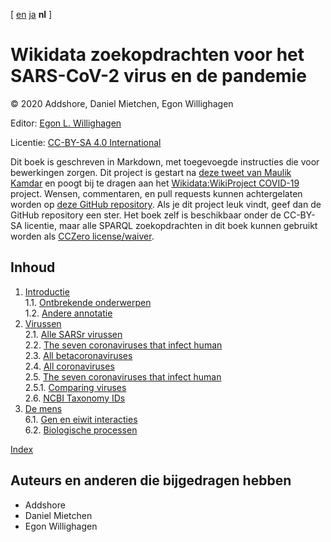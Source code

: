 [ [en](../index.md) [ja](ja/index.md) **nl**  ]

# Wikidata zoekopdrachten voor het SARS-CoV-2 virus en de pandemie

© 2020 Addshore, Daniel Mietchen, Egon Willighagen

Editor: [Egon L. Willighagen](https://orcid.org/0000-0001-7542-0286)

Licentie: [CC-BY-SA 4.0 International](https://creativecommons.org/licenses/by-sa/4.0/)

Dit boek is geschreven in Markdown, met toegevoegde instructies die voor bewerkingen zorgen.
Dit project is gestart na [deze tweet van Maulik Kamdar](https://twitter.com/maulikkamdar/status/1239599404098740225)
en poogt bij te dragen aan het [Wikidata:WikiProject COVID-19](https://www.wikidata.org/wiki/Wikidata:WikiProject_COVID-19) project.
Wensen, commentaren, en pull requests kunnen achtergelaten worden op
[deze GitHub repository](https://github.com/egonw/SARS-CoV-2-Queries/). Als je dit project leuk vindt,
geef dan de GitHub repository een ster. Het boek zelf is beschikbaar onder de CC-BY-SA licentie,
maar alle SPARQL zoekopdrachten in dit boek kunnen gebruikt worden als
[CCZero license/waiver](https://creativecommons.org/share-your-work/public-domain/cc0/).

## Inhoud

1. [Introductie](intro.md) <br />
1.1. [Ontbrekende onderwerpen](intro.md#ontbrekende-onderwerpen) <br />
1.2. [Andere annotatie](intro.md#andere-annotatie) <br />
2. [Virussen](viruses.md) <br />
2.1. [Alle SARSr virussen](viruses.md#alle-sarsr-virussen) <br />
2.2. [The seven coronaviruses that infect human](viruses.md#the-seven-coronaviruses-that-infect-human) <br />
2.3. [All betacoronaviruses](viruses.md#all-betacoronaviruses) <br />
2.4. [All coronaviruses](viruses.md#all-coronaviruses) <br />
2.5. [The seven coronaviruses that infect human](viruses.md#the-seven-coronaviruses-that-infect-human) <br />
2.5.1. [Comparing viruses](viruses.md#comparing-viruses) <br />
2.6. [NCBI Taxonomy IDs](viruses.md#ncbi-taxonomy-ids) <br />
6. [De mens](human.md) <br />
6.1. [Gen en eiwit interacties](human.md#gen-en-eiwit-interacties) <br />
6.2. [Biologische processen](human.md#biologische-processen) <br />

[Index](indexList.md) <br />

## Auteurs en anderen die bijgedragen hebben

* Addshore
* Daniel Mietchen
* Egon Willighagen
